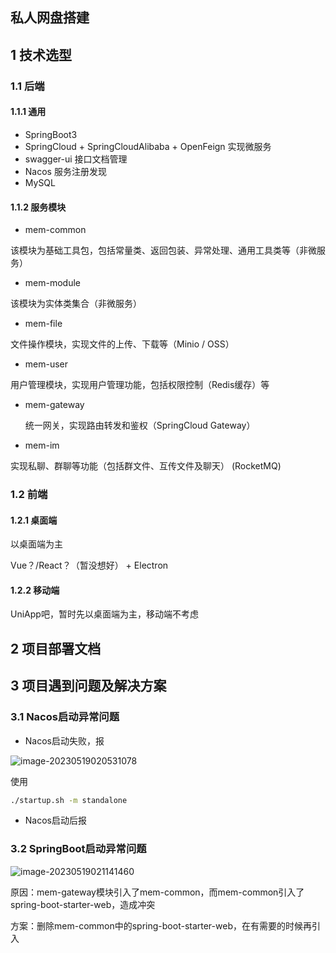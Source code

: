 ## 私人网盘搭建

## 1 技术选型

### 1.1 后端

#### 1.1.1 通用

- SpringBoot3 
- SpringCloud + SpringCloudAlibaba + OpenFeign 实现微服务
- swagger-ui 接口文档管理
- Nacos 服务注册发现
- MySQL

#### 1.1.2 服务模块

- mem-common

该模块为基础工具包，包括常量类、返回包装、异常处理、通用工具类等（非微服务）

- mem-module

该模块为实体类集合（非微服务）

- mem-file

文件操作模块，实现文件的上传、下载等（Minio / OSS）

- mem-user

用户管理模块，实现用户管理功能，包括权限控制（Redis缓存）等

- mem-gateway

  统一网关，实现路由转发和鉴权（SpringCloud Gateway）

- mem-im

实现私聊、群聊等功能（包括群文件、互传文件及聊天） (RocketMQ)

### 1.2 前端

#### 1.2.1 桌面端

以桌面端为主

Vue？/React？（暂没想好） + Electron

#### 1.2.2 移动端

UniApp吧，暂时先以桌面端为主，移动端不考虑

## 2 项目部署文档



## 3 项目遇到问题及解决方案

### 3.1 Nacos启动异常问题

- Nacos启动失败，报

![image-20230519020531078](https://image.adrainty.xyz/images/image-20230519020531078.png)

使用

~~~sh
./startup.sh -m standalone
~~~

- Nacos启动后报



### 3.2 SpringBoot启动异常问题

![image-20230519021141460](https://image.adrainty.xyz/images/image-20230519021141460.png)

原因：mem-gateway模块引入了mem-common，而mem-common引入了spring-boot-starter-web，造成冲突

方案：删除mem-common中的spring-boot-starter-web，在有需要的时候再引入
